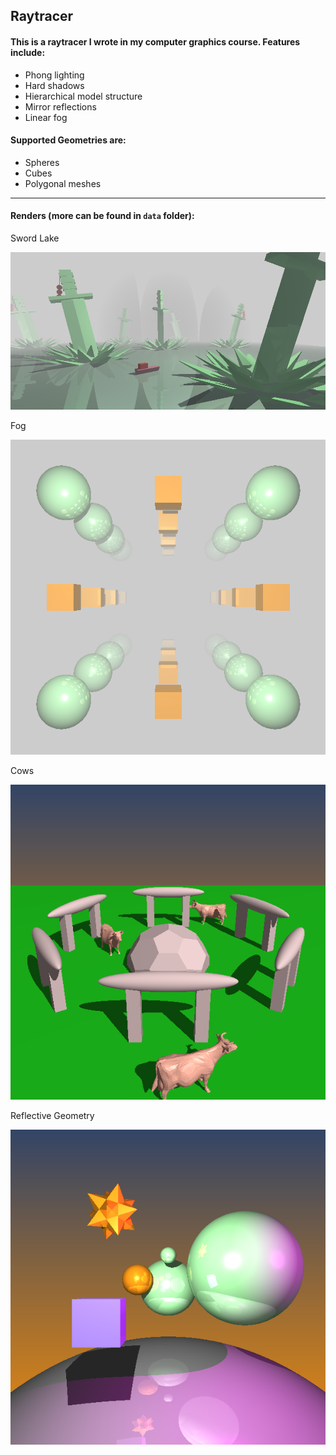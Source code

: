 Raytracer
---------

#### This is a raytracer I wrote in my computer graphics course. Features include:

* Phong lighting
* Hard shadows
* Hierarchical model structure
* Mirror reflections
* Linear fog

#### Supported Geometries are:

* Spheres
* Cubes
* Polygonal meshes

***

#### Renders (more can be found in `data` folder):

Sword Lake

![Sword Lake](https://github.com/LanJian/Raytracer/raw/master/data/sample.png)

Fog

![Fog](https://github.com/LanJian/Raytracer/raw/master/data/fog.png)

Cows

![Cows](https://github.com/LanJian/Raytracer/raw/master/data/macho-cows.png)

Reflective Geometry

![Reflective Geometry](https://github.com/LanJian/Raytracer/raw/master/data/nonhier-reflections.png)
